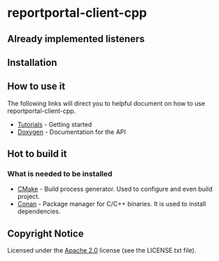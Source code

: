 # reportportal-client-cpp

## Already implemented listeners

## Installation

## How to use it
The following links will direct you to helpful document on how to use reportportal-client-cpp.

- [Tutorials](docs/tutorial.md) - Getting started
- [Doxygen](https://maxboehme/github.io/reportportal-client-cpp/doxygen/html) - Documentation for the API

## Hot to build it
### What is needed to be installed
- [CMake](https://cmake.org) - Build process generator. Used to configure and even build project.
- [Conan](https://conan.io) - Package manager for C/C++ binaries. It is used to install dependencies.

## Copyright Notice
Licensed under the [Apache 2.0](https://www.apache.org/licenses/LICENSE-2.0) license (see the LICENSE.txt file).

